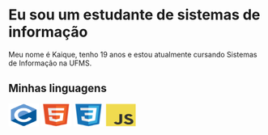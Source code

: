 <h1>Eu sou um estudante de sistemas de informação</h1>

Meu nome é Kaique, tenho 19 anos e estou atualmente cursando Sistemas de Informação na UFMS.

<h2>Minhas linguagens</h2>
<img align="center" height="45" width="60" src="https://github.com/devicons/devicon/blob/master/icons/c/c-original.svg">

<img align="center" height="45" width="60" src="https://github.com/devicons/devicon/blob/master/icons/html5/html5-original.svg">

<img align="center" height="45" width="60" src="https://github.com/devicons/devicon/blob/master/icons/css3/css3-original.svg">

<img align="center" height="45" width="60" src="https://github.com/devicons/devicon/blob/master/icons/javascript/javascript-original.svg">
